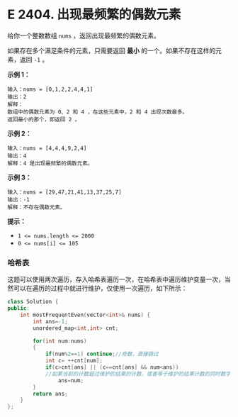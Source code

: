 # E 2404. 出现最频繁的偶数元素

给你一个整数数组 `nums` ，返回出现最频繁的偶数元素。

如果存在多个满足条件的元素，只需要返回 **最小** 的一个。如果不存在这样的元素，返回 `-1` 。

 

**示例 1：**

```
输入：nums = [0,1,2,2,4,4,1]
输出：2
解释：
数组中的偶数元素为 0、2 和 4 ，在这些元素中，2 和 4 出现次数最多。
返回最小的那个，即返回 2 。
```

**示例 2：**

```
输入：nums = [4,4,4,9,2,4]
输出：4
解释：4 是出现最频繁的偶数元素。
```

**示例 3：**

```
输入：nums = [29,47,21,41,13,37,25,7]
输出：-1
解释：不存在偶数元素。
```

 

**提示：**

- `1 <= nums.length <= 2000`
- `0 <= nums[i] <= 105`



### 哈希表

这题可以使用两次遍历，存入哈希表遍历一次，在哈希表中遍历维护变量一次，当然可以在遍历的过程中就进行维护，仅使用一次遍历，如下所示：

```cpp
class Solution {
public:
    int mostFrequentEven(vector<int>& nums) {
        int ans=-1;
        unordered_map<int,int> cnt;

        for(int num:nums)
        {
            if(num%2==1) continue;//奇数，直接跳过
            int c= ++cnt[num];
            if(c>cnt[ans] || (c==cnt[ans] && num<ans))
            //如果当前的计数超过维护的结果的计数，或者等于维护的结果计数的同时数字小于维护的结果，则更新结果
                ans=num;
        }
        return ans;
    }
};
```

